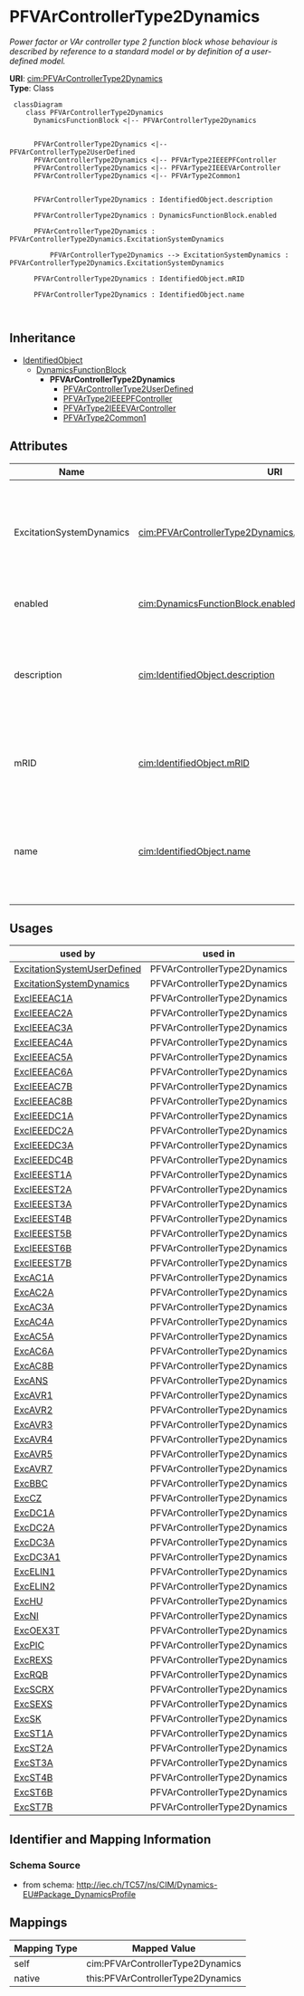 # PFVArControllerType2Dynamics


_Power factor or VAr controller type 2 function block whose behaviour is described by reference to a standard model <font color="#0f0f0f">or by definition of a user-defined model.</font>_





**URI**: [cim:PFVArControllerType2Dynamics](http://iec.ch/TC57/CIM100#PFVArControllerType2Dynamics)<br />
**Type**: Class




```mermaid
 classDiagram
    class PFVArControllerType2Dynamics
      DynamicsFunctionBlock <|-- PFVArControllerType2Dynamics
      

      PFVArControllerType2Dynamics <|-- PFVArControllerType2UserDefined
      PFVArControllerType2Dynamics <|-- PFVArType2IEEEPFController
      PFVArControllerType2Dynamics <|-- PFVArType2IEEEVArController
      PFVArControllerType2Dynamics <|-- PFVArType2Common1
      
      
      PFVArControllerType2Dynamics : IdentifiedObject.description
        
      PFVArControllerType2Dynamics : DynamicsFunctionBlock.enabled
        
      PFVArControllerType2Dynamics : PFVArControllerType2Dynamics.ExcitationSystemDynamics
        
          PFVArControllerType2Dynamics --> ExcitationSystemDynamics : PFVArControllerType2Dynamics.ExcitationSystemDynamics
        
      PFVArControllerType2Dynamics : IdentifiedObject.mRID
        
      PFVArControllerType2Dynamics : IdentifiedObject.name
        
      
```





## Inheritance
* [IdentifiedObject](IdentifiedObject.md)
    * [DynamicsFunctionBlock](DynamicsFunctionBlock.md)
        * **PFVArControllerType2Dynamics**
            * [PFVArControllerType2UserDefined](PFVArControllerType2UserDefined.md)
            * [PFVArType2IEEEPFController](PFVArType2IEEEPFController.md)
            * [PFVArType2IEEEVArController](PFVArType2IEEEVArController.md)
            * [PFVArType2Common1](PFVArType2Common1.md)



## Attributes


| Name | URI | Cardinality and Range | Description | Inheritance |
| ---  | --- | --- | --- | --- |
| ExcitationSystemDynamics | [cim:PFVArControllerType2Dynamics.ExcitationSystemDynamics](http://iec.ch/TC57/CIM100#PFVArControllerType2Dynamics.ExcitationSystemDynamics) | 1..1 <br />  [ExcitationSystemDynamics](ExcitationSystemDynamics.md)  | Excitation system model with which this power factor or VAr controller type 2... | direct |
| enabled | [cim:DynamicsFunctionBlock.enabled](http://iec.ch/TC57/CIM100#DynamicsFunctionBlock.enabled) | 1..1 <br />  boolean  | Function block used indicator | [DynamicsFunctionBlock](DynamicsFunctionBlock.md) |
| description | [cim:IdentifiedObject.description](http://iec.ch/TC57/CIM100#IdentifiedObject.description) | 0..1 <br />  string  | The description is a free human readable text describing or naming the object | [IdentifiedObject](IdentifiedObject.md) |
| mRID | [cim:IdentifiedObject.mRID](http://iec.ch/TC57/CIM100#IdentifiedObject.mRID) | 1..1 <br />  string  | Master resource identifier issued by a model authority | [IdentifiedObject](IdentifiedObject.md) |
| name | [cim:IdentifiedObject.name](http://iec.ch/TC57/CIM100#IdentifiedObject.name) | 0..1 <br />  string  | The name is any free human readable and possibly non unique text naming the o... | [IdentifiedObject](IdentifiedObject.md) |





## Usages

| used by | used in | type | used |
| ---  | --- | --- | --- |
| [ExcitationSystemUserDefined](ExcitationSystemUserDefined.md) | PFVArControllerType2Dynamics | range | [PFVArControllerType2Dynamics](PFVArControllerType2Dynamics.md) |
| [ExcitationSystemDynamics](ExcitationSystemDynamics.md) | PFVArControllerType2Dynamics | range | [PFVArControllerType2Dynamics](PFVArControllerType2Dynamics.md) |
| [ExcIEEEAC1A](ExcIEEEAC1A.md) | PFVArControllerType2Dynamics | range | [PFVArControllerType2Dynamics](PFVArControllerType2Dynamics.md) |
| [ExcIEEEAC2A](ExcIEEEAC2A.md) | PFVArControllerType2Dynamics | range | [PFVArControllerType2Dynamics](PFVArControllerType2Dynamics.md) |
| [ExcIEEEAC3A](ExcIEEEAC3A.md) | PFVArControllerType2Dynamics | range | [PFVArControllerType2Dynamics](PFVArControllerType2Dynamics.md) |
| [ExcIEEEAC4A](ExcIEEEAC4A.md) | PFVArControllerType2Dynamics | range | [PFVArControllerType2Dynamics](PFVArControllerType2Dynamics.md) |
| [ExcIEEEAC5A](ExcIEEEAC5A.md) | PFVArControllerType2Dynamics | range | [PFVArControllerType2Dynamics](PFVArControllerType2Dynamics.md) |
| [ExcIEEEAC6A](ExcIEEEAC6A.md) | PFVArControllerType2Dynamics | range | [PFVArControllerType2Dynamics](PFVArControllerType2Dynamics.md) |
| [ExcIEEEAC7B](ExcIEEEAC7B.md) | PFVArControllerType2Dynamics | range | [PFVArControllerType2Dynamics](PFVArControllerType2Dynamics.md) |
| [ExcIEEEAC8B](ExcIEEEAC8B.md) | PFVArControllerType2Dynamics | range | [PFVArControllerType2Dynamics](PFVArControllerType2Dynamics.md) |
| [ExcIEEEDC1A](ExcIEEEDC1A.md) | PFVArControllerType2Dynamics | range | [PFVArControllerType2Dynamics](PFVArControllerType2Dynamics.md) |
| [ExcIEEEDC2A](ExcIEEEDC2A.md) | PFVArControllerType2Dynamics | range | [PFVArControllerType2Dynamics](PFVArControllerType2Dynamics.md) |
| [ExcIEEEDC3A](ExcIEEEDC3A.md) | PFVArControllerType2Dynamics | range | [PFVArControllerType2Dynamics](PFVArControllerType2Dynamics.md) |
| [ExcIEEEDC4B](ExcIEEEDC4B.md) | PFVArControllerType2Dynamics | range | [PFVArControllerType2Dynamics](PFVArControllerType2Dynamics.md) |
| [ExcIEEEST1A](ExcIEEEST1A.md) | PFVArControllerType2Dynamics | range | [PFVArControllerType2Dynamics](PFVArControllerType2Dynamics.md) |
| [ExcIEEEST2A](ExcIEEEST2A.md) | PFVArControllerType2Dynamics | range | [PFVArControllerType2Dynamics](PFVArControllerType2Dynamics.md) |
| [ExcIEEEST3A](ExcIEEEST3A.md) | PFVArControllerType2Dynamics | range | [PFVArControllerType2Dynamics](PFVArControllerType2Dynamics.md) |
| [ExcIEEEST4B](ExcIEEEST4B.md) | PFVArControllerType2Dynamics | range | [PFVArControllerType2Dynamics](PFVArControllerType2Dynamics.md) |
| [ExcIEEEST5B](ExcIEEEST5B.md) | PFVArControllerType2Dynamics | range | [PFVArControllerType2Dynamics](PFVArControllerType2Dynamics.md) |
| [ExcIEEEST6B](ExcIEEEST6B.md) | PFVArControllerType2Dynamics | range | [PFVArControllerType2Dynamics](PFVArControllerType2Dynamics.md) |
| [ExcIEEEST7B](ExcIEEEST7B.md) | PFVArControllerType2Dynamics | range | [PFVArControllerType2Dynamics](PFVArControllerType2Dynamics.md) |
| [ExcAC1A](ExcAC1A.md) | PFVArControllerType2Dynamics | range | [PFVArControllerType2Dynamics](PFVArControllerType2Dynamics.md) |
| [ExcAC2A](ExcAC2A.md) | PFVArControllerType2Dynamics | range | [PFVArControllerType2Dynamics](PFVArControllerType2Dynamics.md) |
| [ExcAC3A](ExcAC3A.md) | PFVArControllerType2Dynamics | range | [PFVArControllerType2Dynamics](PFVArControllerType2Dynamics.md) |
| [ExcAC4A](ExcAC4A.md) | PFVArControllerType2Dynamics | range | [PFVArControllerType2Dynamics](PFVArControllerType2Dynamics.md) |
| [ExcAC5A](ExcAC5A.md) | PFVArControllerType2Dynamics | range | [PFVArControllerType2Dynamics](PFVArControllerType2Dynamics.md) |
| [ExcAC6A](ExcAC6A.md) | PFVArControllerType2Dynamics | range | [PFVArControllerType2Dynamics](PFVArControllerType2Dynamics.md) |
| [ExcAC8B](ExcAC8B.md) | PFVArControllerType2Dynamics | range | [PFVArControllerType2Dynamics](PFVArControllerType2Dynamics.md) |
| [ExcANS](ExcANS.md) | PFVArControllerType2Dynamics | range | [PFVArControllerType2Dynamics](PFVArControllerType2Dynamics.md) |
| [ExcAVR1](ExcAVR1.md) | PFVArControllerType2Dynamics | range | [PFVArControllerType2Dynamics](PFVArControllerType2Dynamics.md) |
| [ExcAVR2](ExcAVR2.md) | PFVArControllerType2Dynamics | range | [PFVArControllerType2Dynamics](PFVArControllerType2Dynamics.md) |
| [ExcAVR3](ExcAVR3.md) | PFVArControllerType2Dynamics | range | [PFVArControllerType2Dynamics](PFVArControllerType2Dynamics.md) |
| [ExcAVR4](ExcAVR4.md) | PFVArControllerType2Dynamics | range | [PFVArControllerType2Dynamics](PFVArControllerType2Dynamics.md) |
| [ExcAVR5](ExcAVR5.md) | PFVArControllerType2Dynamics | range | [PFVArControllerType2Dynamics](PFVArControllerType2Dynamics.md) |
| [ExcAVR7](ExcAVR7.md) | PFVArControllerType2Dynamics | range | [PFVArControllerType2Dynamics](PFVArControllerType2Dynamics.md) |
| [ExcBBC](ExcBBC.md) | PFVArControllerType2Dynamics | range | [PFVArControllerType2Dynamics](PFVArControllerType2Dynamics.md) |
| [ExcCZ](ExcCZ.md) | PFVArControllerType2Dynamics | range | [PFVArControllerType2Dynamics](PFVArControllerType2Dynamics.md) |
| [ExcDC1A](ExcDC1A.md) | PFVArControllerType2Dynamics | range | [PFVArControllerType2Dynamics](PFVArControllerType2Dynamics.md) |
| [ExcDC2A](ExcDC2A.md) | PFVArControllerType2Dynamics | range | [PFVArControllerType2Dynamics](PFVArControllerType2Dynamics.md) |
| [ExcDC3A](ExcDC3A.md) | PFVArControllerType2Dynamics | range | [PFVArControllerType2Dynamics](PFVArControllerType2Dynamics.md) |
| [ExcDC3A1](ExcDC3A1.md) | PFVArControllerType2Dynamics | range | [PFVArControllerType2Dynamics](PFVArControllerType2Dynamics.md) |
| [ExcELIN1](ExcELIN1.md) | PFVArControllerType2Dynamics | range | [PFVArControllerType2Dynamics](PFVArControllerType2Dynamics.md) |
| [ExcELIN2](ExcELIN2.md) | PFVArControllerType2Dynamics | range | [PFVArControllerType2Dynamics](PFVArControllerType2Dynamics.md) |
| [ExcHU](ExcHU.md) | PFVArControllerType2Dynamics | range | [PFVArControllerType2Dynamics](PFVArControllerType2Dynamics.md) |
| [ExcNI](ExcNI.md) | PFVArControllerType2Dynamics | range | [PFVArControllerType2Dynamics](PFVArControllerType2Dynamics.md) |
| [ExcOEX3T](ExcOEX3T.md) | PFVArControllerType2Dynamics | range | [PFVArControllerType2Dynamics](PFVArControllerType2Dynamics.md) |
| [ExcPIC](ExcPIC.md) | PFVArControllerType2Dynamics | range | [PFVArControllerType2Dynamics](PFVArControllerType2Dynamics.md) |
| [ExcREXS](ExcREXS.md) | PFVArControllerType2Dynamics | range | [PFVArControllerType2Dynamics](PFVArControllerType2Dynamics.md) |
| [ExcRQB](ExcRQB.md) | PFVArControllerType2Dynamics | range | [PFVArControllerType2Dynamics](PFVArControllerType2Dynamics.md) |
| [ExcSCRX](ExcSCRX.md) | PFVArControllerType2Dynamics | range | [PFVArControllerType2Dynamics](PFVArControllerType2Dynamics.md) |
| [ExcSEXS](ExcSEXS.md) | PFVArControllerType2Dynamics | range | [PFVArControllerType2Dynamics](PFVArControllerType2Dynamics.md) |
| [ExcSK](ExcSK.md) | PFVArControllerType2Dynamics | range | [PFVArControllerType2Dynamics](PFVArControllerType2Dynamics.md) |
| [ExcST1A](ExcST1A.md) | PFVArControllerType2Dynamics | range | [PFVArControllerType2Dynamics](PFVArControllerType2Dynamics.md) |
| [ExcST2A](ExcST2A.md) | PFVArControllerType2Dynamics | range | [PFVArControllerType2Dynamics](PFVArControllerType2Dynamics.md) |
| [ExcST3A](ExcST3A.md) | PFVArControllerType2Dynamics | range | [PFVArControllerType2Dynamics](PFVArControllerType2Dynamics.md) |
| [ExcST4B](ExcST4B.md) | PFVArControllerType2Dynamics | range | [PFVArControllerType2Dynamics](PFVArControllerType2Dynamics.md) |
| [ExcST6B](ExcST6B.md) | PFVArControllerType2Dynamics | range | [PFVArControllerType2Dynamics](PFVArControllerType2Dynamics.md) |
| [ExcST7B](ExcST7B.md) | PFVArControllerType2Dynamics | range | [PFVArControllerType2Dynamics](PFVArControllerType2Dynamics.md) |






## Identifier and Mapping Information







### Schema Source


* from schema: http://iec.ch/TC57/ns/CIM/Dynamics-EU#Package_DynamicsProfile





## Mappings

| Mapping Type | Mapped Value |
| ---  | ---  |
| self | cim:PFVArControllerType2Dynamics |
| native | this:PFVArControllerType2Dynamics |




